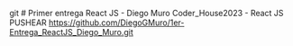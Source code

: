 git # Primer entrega React JS - Diego Muro
Coder_House2023 - React JS
PUSHEAR
https://github.com/DiegoGMuro/1er-Entrega_ReactJS_Diego_Muro.git



